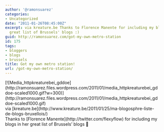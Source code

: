 ```yaml
---
author: '@ramonsuarez'
categories:
- Uncategorized
date: "2011-01-26T08:45:00Z"
excerpt: via kreature.be Thanks to Florence Manente for including my blogs in her
  great list of Brussels' blogs :)
guid: http://ramonsuarez.com/got-my-own-metro-station
id: 175
tags:
- bloggers
- blogs
- brussels
title: Got my own metro station!
url: /got-my-own-metro-station/
---
```


<div class="posterous_bookmarklet_entry"><div class="p_embed p_image_embed">[![Media_httpkreaturebei_gddoe](http://ramonsuarez.files.wordpress.com/2011/01/media_httpkreaturebei_gddoe-scaled1000.gif?w=300)](http://ramonsuarez.files.wordpress.com/2011/01/media_httpkreaturebei_gddoe-scaled1000.gif)</div><div class="posterous_quote_citation">via [kreature.be](http://www.kreature.be/2011/01/25/ma-blogosphre-liste-de-blogs-bruxellois/)</div>Thanks to [Florence Manente](http://twitter.com/flexyflow) for including my blogs in her great list of Brussels’ blogs 🙂

</div>